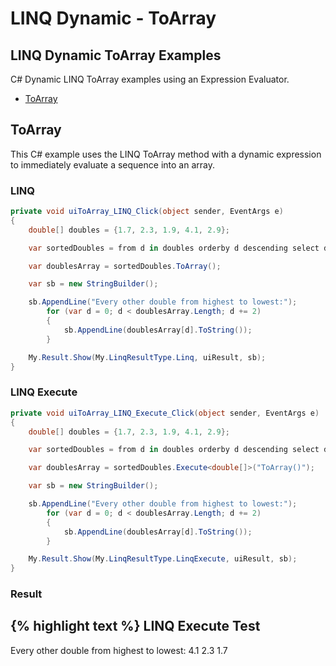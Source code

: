# LINQ Dynamic - ToArray

## LINQ Dynamic ToArray Examples
C# Dynamic LINQ ToArray examples using an Expression Evaluator.

- [ToArray](#toarray)

## ToArray
This C# example uses the LINQ ToArray method with a dynamic expression to immediately evaluate a sequence into an array.

### LINQ
```csharp
private void uiToArray_LINQ_Click(object sender, EventArgs e)
{
	double[] doubles = {1.7, 2.3, 1.9, 4.1, 2.9};

	var sortedDoubles = from d in doubles orderby d descending select d;

	var doublesArray = sortedDoubles.ToArray();

	var sb = new StringBuilder();

	sb.AppendLine("Every other double from highest to lowest:");
		for (var d = 0; d < doublesArray.Length; d += 2)
		{
			sb.AppendLine(doublesArray[d].ToString());
		}

	My.Result.Show(My.LinqResultType.Linq, uiResult, sb);
}
```

### LINQ Execute
```csharp
private void uiToArray_LINQ_Execute_Click(object sender, EventArgs e)
{
	double[] doubles = {1.7, 2.3, 1.9, 4.1, 2.9};

	var sortedDoubles = from d in doubles orderby d descending select d;

	var doublesArray = sortedDoubles.Execute<double[]>("ToArray()");

	var sb = new StringBuilder();

	sb.AppendLine("Every other double from highest to lowest:");
		for (var d = 0; d < doublesArray.Length; d += 2)
		{
			sb.AppendLine(doublesArray[d].ToString());
		}

	My.Result.Show(My.LinqResultType.LinqExecute, uiResult, sb);
}
```

### Result
{% highlight text %}
LINQ Execute Test
------------------------------
Every other double from highest to lowest:
4.1
2.3
1.7

```
